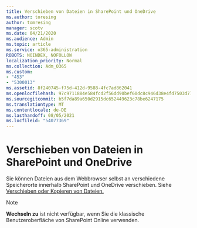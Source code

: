 ```yaml
---
title: Verschieben von Dateien in SharePoint und OneDrive
ms.author: toresing
author: tomresing
manager: scotv
ms.date: 04/21/2020
ms.audience: Admin
ms.topic: article
ms.service: o365-administration
ROBOTS: NOINDEX, NOFOLLOW
localization_priority: Normal
ms.collection: Adm_O365
ms.custom:
- "453"
- "5300013"
ms.assetid: 8f240745-f75d-412d-9588-4fc7ad862041
ms.openlocfilehash: 97c9711884e584fcd2f56dd90bef60dc8c946d38e4fd7503d776ef4827d5dba8
ms.sourcegitcommit: b5f7da89a650d2915dc652449623c78be6247175
ms.translationtype: MT
ms.contentlocale: de-DE
ms.lasthandoff: 08/05/2021
ms.locfileid: "54077369"
---
```

# <a name="move-files-in-sharepoint-and-onedrive"></a>Verschieben von Dateien in SharePoint und OneDrive

Sie können Dateien aus dem Webbrowser selbst an verschiedene Speicherorte innerhalb SharePoint und OneDrive verschieben. Siehe [Verschieben oder Kopieren von Dateien.](https://support.microsoft.com/office/move-or-copy-files-in-sharepoint-00e2f483-4df3-46be-a861-1f5f0c1a87bc?ui=en-US&rs=en-US&ad=US)


> [!NOTE]
> **Wechseln zu** ist nicht verfügbar, wenn Sie die klassische Benutzeroberfläche von SharePoint Online verwenden.
  
